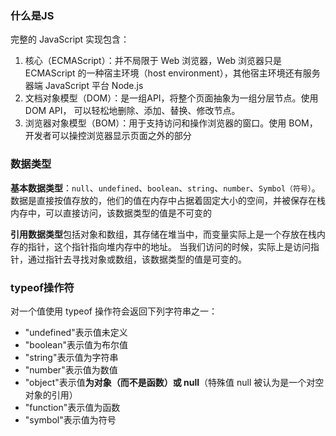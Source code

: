 ### **什么是JS**

完整的 JavaScript 实现包含：

1. 核心（ECMAScript）：并不局限于 Web 浏览器，Web 浏览器只是 ECMAScript 的一种宿主环境（host environment），其他宿主环境还有服务器端 JavaScript 平台 Node.js
2. 文档对象模型（DOM）：是一组API，将整个页面抽象为一组分层节点。使用 DOM API， 可以轻松地删除、添加、替换、修改节点。
3. 浏览器对象模型（BOM）：用于支持访问和操作浏览器的窗口。使用 BOM，开发者可以操控浏览器显示页面之外的部分

### 数据类型

**基本数据类型**：`null`、`undefined`、`boolean`、`string`、`number`、`Symbol（符号）`。数据是直接按值存放的，他们的值在内存中占据着固定大小的空间，并被保存在栈内存中，可以直接访问，该数据类型的值是不可变的

**引用数据类型**包括对象和数组，其存储在堆当中，而变量实际上是一个存放在栈内存的指针，这个指针指向堆内存中的地址。 当我们访问的时候，实际上是访问指针，通过指针去寻找对象或数组，该数据类型的值是可变的。

### typeof操作符

对一个值使用 typeof 操作符会返回下列字符串之一：

- "undefined"表示值未定义
- "boolean"表示值为布尔值
- "string"表示值为字符串
- "number"表示值为数值
- "object"表示值**为对象（而不是函数）或 null**（特殊值 null 被认为是一个对空对象的引用）
- "function"表示值为函数
- "symbol"表示值为符号

